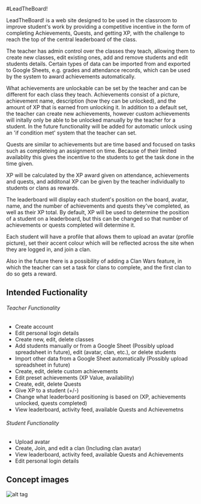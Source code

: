 #LeadTheBoard!

LeadTheBoard! is a web site designed to be used in the classroom to improve student's work by providing a competitive incentive in the form of completing Achievements, Quests, and getting XP, with the challenge to reach the top of the central leaderboard of the class.

The teacher has admin control over the classes they teach, allowing them to create new classes, edit existing ones, add and remove students and edit students details. Certain types of data can be imported from and exported to Google Sheets, e.g. grades and attendance records, which can be used by the system to award achievements automatically.

What achievements are unlockable can be set by the teacher and can be different for each class they teach. Achievements consist of a picture, achievement name, description (how they can be unlocked), and the amount of XP that is earned from unlocking it. In addition to a default set, the teacher can create new achievements, however custom achievements will initally only be able to be unlocked manually by the teacher for a student. In the future functionality will be added for automatic unlock using an 'if condition met' system that the teacher can set. 

Quests are similar to achievements but are time based and focused on tasks such as completeing an assignment on time. Because of their limited availablity this gives the incentive to the students to get the task done in the time given. 

XP will be calculated by the XP award given on attendance, achievements and quests, and additonal XP can be given by the teacher individually to students or clans as rewards. 

The leaderboard will display each student's position on the board, avatar, name, and the number of achievements and quests they've completed, as well as their XP total. By default, XP will be used to determine the position of a student on a leaderboard, but this can be changed so that number of achievements or quests completed will determine it. 

Each student will have a profile that allows them to upload an avatar (profile picture), set their accent colour which will be reflected across the site when they are logged in, and join a clan.

Also in the future there is a possibility of adding a Clan Wars feature, in which the teacher can set a task for clans to complete, and the first clan to do so gets a reward.


## Intended Fuctionality 

###### Teacher Functionality
- Create account
- Edit personal login details
- Create new, edit, delete classes
- Add students manually or from a Google Sheet (Possibly upload spreadsheet in future), edit (avatar, clan, etc.), or delete students
- Import other data from a Google Sheet automatically (Possibly upload spreadsheet in future)
- Create, edit, delete custom achievements
- Edit preset achievements (XP Value, availability)
- Create, edit, delete Quests
- Give XP to a student (+/-)
- Change what leaderboard positioning is based on (XP, achievements unlocked, quests completed)
- View leaderboard, activity feed, available Quests and Achievemetns

###### Student Functionality
- Upload avatar
- Create, Join, and edit a clan (Including clan avatar)
- View leaderboard, activity feed, available Quests and Achievements
- Edit personal login details

## Concept images
![alt tag](https://raw.githubusercontent.com/KingDingDan/LeadTheBoard/master/assets/studentMainViewMock.png)
